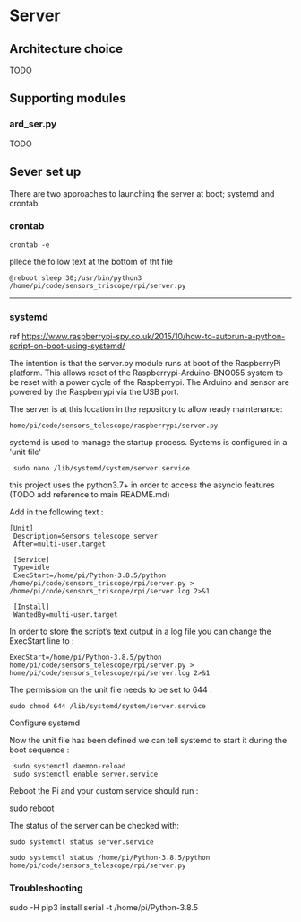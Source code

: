 
# Server

## Architecture choice 

TODO

## Supporting modules 

### ard_ser.py

TODO

## Sever set up


There are two approaches to launching the server at boot; systemd and crontab.

### crontab


```
crontab -e
```


pllece the follow text at the bottom of tht file

```
@reboot sleep 30;/usr/bin/python3 /home/pi/code/sensors_triscope/rpi/server.py
```

----

### systemd


ref https://www.raspberrypi-spy.co.uk/2015/10/how-to-autorun-a-python-script-on-boot-using-systemd/

The intention is that the server.py module runs at boot of the RaspberryPi platform. This allows reset of the Raspberrypi-Arduino-BNO055 system to be reset with a power cycle of the Raspberrypi. The Arduino and sensor are powered by the Raspberrypi via the USB port.  

The server is at this location in the repository to allow ready maintenance: 
```
home/pi/code/sensors_telescope/raspberrypi/server.py
```

systemd is used to manage the startup process.  Systems is configured in a 'unit file'

``` 
 sudo nano /lib/systemd/system/server.service
 ```

this project uses the python3.7+ in order to access the asyncio features (TODO add reference to main README.md)


Add in the following text :
```
[Unit]
 Description=Sensors_telescope_server
 After=multi-user.target

 [Service]
 Type=idle
 ExecStart=/home/pi/Python-3.8.5/python /home/pi/code/sensors_triscope/rpi/server.py > /home/pi/code/sensors_triscope/rpi/server.log 2>&1

 [Install]
 WantedBy=multi-user.target
```

In order to store the script’s text output in a log file you can change the ExecStart line to :
```
ExecStart=/home/pi/Python-3.8.5/python home/pi/code/sensors_telescope/rpi/server.py > home/pi/code/sensors_telescope/rpi/server.log 2>&1

```


The permission on the unit file needs to be set to 644 :
```
sudo chmod 644 /lib/systemd/system/server.service
```


Configure systemd

Now the unit file has been defined we can tell systemd to start it during the boot sequence :

``` 
 sudo systemctl daemon-reload
 sudo systemctl enable server.service
 ```


Reboot the Pi and your custom service should run :

sudo reboot

The status of the server can be checked with:
 ```
 sudo systemctl status server.service
 
 sudo systemctl status /home/pi/Python-3.8.5/python home/pi/code/sensors_telescope/rpi/server.py 
 ```


### Troubleshooting 



sudo -H pip3 install serial -t /home/pi/Python-3.8.5